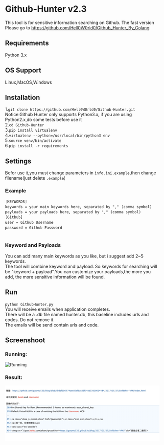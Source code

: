 # Github-Hunter v2.3
This tool is for sensitive information searching on Github.
The fast version Please go to https://github.com/Hell0W0rld0/Github_Hunter_By_Golang
## Requirements
Python 3.x <br>
## OS Support
Linux,MacOS,Windows<br>
## Installation
1.`git clone https://github.com/Hell0W0rld0/Github-Hunter.git`<br>
Notice:Github Hunter only supports Python3.x, if you are using Python2.x,do some tests before use it<br>
2.`cd Github-Hunter`<br>
3.`pip install virtualenv`<br>
4.`virtualenv --python=/usr/local/bin/python3 env`<br>
5.`source venv/bin/activate`<br>
6.`pip install -r requirements`<br>
## Settings
Befor use it,you must change parameters in `info.ini.example`,then change filename(just delete `.example`)
### Example
`[KEYWORDS]`<br>
`keywords = your main keywords here, separated by "," (comma symbol)`<br>
`payloads = your payloads here, separated by "," (comma symbol)`<br>
`[Github]`<br>
`user = Github Username`<br>
`password = Github Password`<br>
<br>
### Keyword and Payloads
You can add many main keywords as you like, but i suggest add 2~5 keywords.<br>
The tool will combine keyword and payload. So keywords for searching will be "keyword + payload".You can customize your payloads,the more you add, the more sensitive information will be found.
## Run
`python GithubHunter.py`<br>
You will receive emails when application completes.<br>
There will be a .db file named hunter.db, this baseline includes urls and codes. Do not remove it<br>
The emails will be send contain urls and code.
## Screenshoot
### Running:
![Running](https://github.com/Hell0W0rld0/Github-Hunter/blob/master/1.jpg)
<br>
### Result:
![Result](https://github.com/Hell0W0rld0/Github-Hunter/blob/master/0.jpg)

